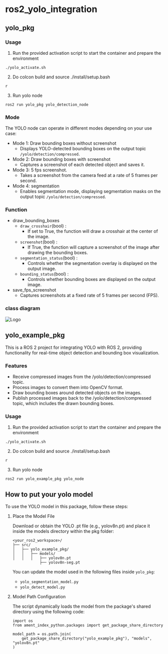# ros2_yolo_integration
## yolo_pkg
### Usage
1. Run the provided activation script to start the container and prepare the environment
```
./yolo_activate.sh
```
2. Do colcon build and source ./install/setup.bash
```
r
```
3. Run yolo node
```
ros2 run yolo_pkg yolo_detection_node
```
### Mode
The YOLO node can operate in different modes depending on your use case:
- Mode 1: Draw bounding boxes without screenshot
    - Displays YOLO-detected bounding boxes on the output topic `/yolo/detection/compressed`.
- Mode 2: Draw bounding boxes with screenshot
    - Captures a screenshot of each detected object and saves it.
- Mode 3: 5 fps screenshot.
    - Takes a screenshot from the camera feed at a rate of 5 frames per second.
- Mode 4: segmentation
    - Enables segmentation mode, displaying segmentation masks on the output topic `/yolo/detection/compressed`.
### Function
- draw_bounding_boxes
    - `draw_crosshair`(bool) :
        - If set to True, the function will draw a crosshair at the center of the image.
    - `screenshot`(bool) :
        - If True, the function will capture a screenshot of the image after drawing the bounding boxes.
    - `segmentation_status`(bool) :
        - Controls whether the segmentation overlay is displayed on the output image.
    - `bounding_status`(bool) :
        - Controls whether bounding boxes are displayed on the output image.
- save_fps_screenshot
    - Captures screenshots at a fixed rate of 5 frames per second (FPS).
### class diagram
![Logo](https://github.com/alianlbj23/ros2_yolo_integration/blob/main/img/image_deal.jpeg?raw=true)
## yolo_example_pkg
This is a ROS 2 project for integrating YOLO with ROS 2, providing functionality for real-time object detection and bounding box visualization.
### Features
- Receive compressed images from the /yolo/detection/compressed topic.
- Process images to convert them into OpenCV format.
- Draw bounding boxes around detected objects on the images.
- Publish processed images back to the /yolo/detection/compressed topic, which includes the drawn bounding boxes.
### Usage
1. Run the provided activation script to start the container and prepare the environment
```
./yolo_activate.sh
```
2. Do colcon build and source ./install/setup.bash
```
r
```
3. Run yolo node
```
ros2 run yolo_example_pkg yolo_node
```

## How to put your yolo model
To use the YOLO model in this package, follow these steps:
1. Place the Model File

    Download or obtain the YOLO .pt file (e.g., yolov8n.pt) and place it inside the models directory within the pkg folder:

    ```
    <your_ros2_workspace>/
    ├── src/
    │   ├── yolo_example_pkg/
    │   │   ├── models/
    │   │   │   ├── yolov8n.pt
                ├── yolov8n-seg.pt
    ```
    You can update the model used in the following files inside `yolo_pkg`:
    - `yolo_segmentation_model.py`
    - `yolo_detect_model.py`

2. Model Path Configuration

    The script dynamically loads the model from the package's shared directory using the following code:

    ```
    import os
    from ament_index_python.packages import get_package_share_directory

    model_path = os.path.join(
        get_package_share_directory("yolo_example_pkg"), "models", "yolov8n.pt"
    )
    ```
